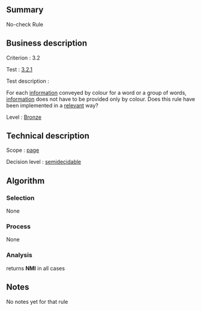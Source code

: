 ## Summary

No-check Rule

## Business description

Criterion : 3.2

Test : [3.2.1](http://www.accessiweb.org/index.php/accessiweb-22-english-version.html#test-3-2-1)

Test description :

For each [information](http://www.accessiweb.org/index.php/glossary-76.html#mInfoCouleur) conveyed by colour for a word or a group of words, [information](http://www.accessiweb.org/index.php/glossary-76.html#mInfoCouleur) does not have to be provided only by colour. Does this rule have been implemented in a
[relevant](http://www.accessiweb.org/index.php/glossary-76.html#mPertinence) way?

Level : [Bronze](/en/category/rules-design/accessiweb-11/level/bronze)

## Technical description

Scope : [page](/en/category/rules-design/accessiweb-11/scope/page)

Decision level :
[semidecidable](/en/category/rules-design/accessiweb-11/decision-level/semidecidable)

## Algorithm

### Selection

None

### Process

None

### Analysis

returns **NMI** in all cases

## Notes

No notes yet for that rule
